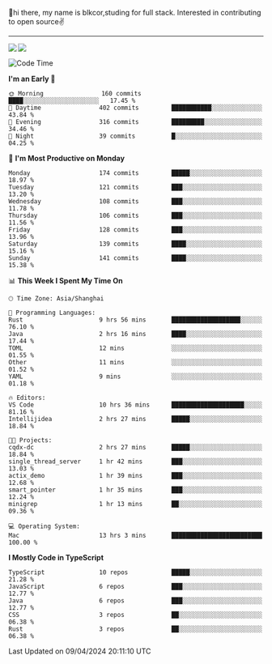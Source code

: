 👋hi there, my name is blkcor,studing for full stack.
Interested in contributing to open source✌️

<hr/>

![](https://github-readme-stats.vercel.app/api?username=blkcor)
<a href="https://github.com/blkcor/github-readme-stats">
    <img align="left" src="https://github-readme-stats.vercel.app/api/top-langs/?username=blkcor&hide=jupyter%20notebook,shaderlab,tex,c%23&langs_count=9" />
</a>


<!--START_SECTION:waka-->
![Code Time](http://img.shields.io/badge/Code%20Time-1%2C015%20hrs%2059%20mins-blue)

**I'm an Early 🐤** 

```text
🌞 Morning                160 commits         ████░░░░░░░░░░░░░░░░░░░░░   17.45 % 
🌆 Daytime                402 commits         ███████████░░░░░░░░░░░░░░   43.84 % 
🌃 Evening                316 commits         █████████░░░░░░░░░░░░░░░░   34.46 % 
🌙 Night                  39 commits          █░░░░░░░░░░░░░░░░░░░░░░░░   04.25 % 
```
📅 **I'm Most Productive on Monday** 

```text
Monday                   174 commits         █████░░░░░░░░░░░░░░░░░░░░   18.97 % 
Tuesday                  121 commits         ███░░░░░░░░░░░░░░░░░░░░░░   13.20 % 
Wednesday                108 commits         ███░░░░░░░░░░░░░░░░░░░░░░   11.78 % 
Thursday                 106 commits         ███░░░░░░░░░░░░░░░░░░░░░░   11.56 % 
Friday                   128 commits         ███░░░░░░░░░░░░░░░░░░░░░░   13.96 % 
Saturday                 139 commits         ████░░░░░░░░░░░░░░░░░░░░░   15.16 % 
Sunday                   141 commits         ████░░░░░░░░░░░░░░░░░░░░░   15.38 % 
```


📊 **This Week I Spent My Time On** 

```text
🕑︎ Time Zone: Asia/Shanghai

💬 Programming Languages: 
Rust                     9 hrs 56 mins       ███████████████████░░░░░░   76.10 % 
Java                     2 hrs 16 mins       ████░░░░░░░░░░░░░░░░░░░░░   17.44 % 
TOML                     12 mins             ░░░░░░░░░░░░░░░░░░░░░░░░░   01.55 % 
Other                    11 mins             ░░░░░░░░░░░░░░░░░░░░░░░░░   01.52 % 
YAML                     9 mins              ░░░░░░░░░░░░░░░░░░░░░░░░░   01.18 % 

🔥 Editors: 
VS Code                  10 hrs 36 mins      ████████████████████░░░░░   81.16 % 
Intellijidea             2 hrs 27 mins       █████░░░░░░░░░░░░░░░░░░░░   18.84 % 

🐱‍💻 Projects: 
cqdx-dc                  2 hrs 27 mins       █████░░░░░░░░░░░░░░░░░░░░   18.84 % 
single_thread_server     1 hr 42 mins        ███░░░░░░░░░░░░░░░░░░░░░░   13.03 % 
actix_demo               1 hr 39 mins        ███░░░░░░░░░░░░░░░░░░░░░░   12.68 % 
smart_pointer            1 hr 35 mins        ███░░░░░░░░░░░░░░░░░░░░░░   12.24 % 
minigrep                 1 hr 13 mins        ██░░░░░░░░░░░░░░░░░░░░░░░   09.36 % 

💻 Operating System: 
Mac                      13 hrs 3 mins       █████████████████████████   100.00 % 
```

**I Mostly Code in TypeScript** 

```text
TypeScript               10 repos            █████░░░░░░░░░░░░░░░░░░░░   21.28 % 
JavaScript               6 repos             ███░░░░░░░░░░░░░░░░░░░░░░   12.77 % 
Java                     6 repos             ███░░░░░░░░░░░░░░░░░░░░░░   12.77 % 
CSS                      3 repos             ██░░░░░░░░░░░░░░░░░░░░░░░   06.38 % 
Rust                     3 repos             ██░░░░░░░░░░░░░░░░░░░░░░░   06.38 % 
```




 Last Updated on 09/04/2024 20:11:10 UTC
<!--END_SECTION:waka-->


